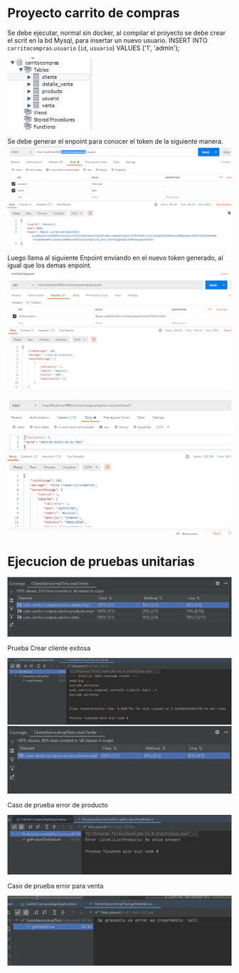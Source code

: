 # Proyecto carrito de compras #

Se debe ejecutar, normal sin docker, al compilar el proyecto se debe crear el scrit en la bd Mysql, para insertar un nuevo usuario.
INSERT INTO `carritocompras`.`usuario` (`id`, `usuario`) VALUES ('1', 'admin');

![alt text](tablasBD.PNG "Prueba Exitosa")

Se debe generar el enpoint para conocer el token de la siguiente manera.
![alt text](autenticación.PNG "Prueba Exitosa Cliente")

Luego llama al siguiente Enpoint enviando en el nuevo token generado, al igual que los demas enpoint.
![alt text](tokenServicio.PNG "Prueba Exitosa Cliente")

![alt text](ventaRest.PNG "Prueba Exitosa Cliente")

# Ejecucion de pruebas unitarias #
![alt text](EjecucionPruebasUnitarias.PNG "Prueba Exitosa")

Prueba Crear cliente exitosa

![alt text](exitosaPruebaCliente.PNG "Prueba Exitosa Cliente")
![alt text](pruebaUnitariaClienteExitosa.PNG "Prueba Exitosa Cliente")

Caso de prueba error de producto

![alt text](pruebasUnitariasERRORproducto.PNG "Prueba Exitosa producto")

Caso de prueba error para venta

![alt text](PruebaUnitariaErrorVenta.PNG "Prueba Exitosa venta")

